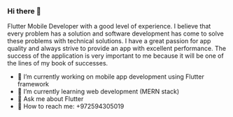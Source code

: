 ### Hi there 👋

Flutter Mobile Developer with a good level of experience. I believe that every problem has a solution and software development has come to solve these problems with technical solutions.
I have a great passion for app quality and always strive to provide an app with excellent performance.
The success of the application is very important to me because it will be one of the lines of my book of successes.

- 🔭 I’m currently working on mobile app development using Flutter framework
- 📘 I’m currently learning web development (MERN stack)
- 💬 Ask me about Flutter
- 📱 How to reach me: +972594305019
<!--
**MohamadOsama17/MohamadOsama17** is a ✨ _special_ ✨ repository because its `README.md` (this file) appears on your GitHub profile.

Here are some ideas to get you started:

- 🔭 I’m currently working on ...
- 🌱 I’m currently learning ...
- 👯 I’m looking to collaborate on ...
- 🤔 I’m looking for help with ...
- 💬 Ask me about ...
- 📫 How to reach me: ...
- 😄 Pronouns: ...
- ⚡ Fun fact: ...
-->
